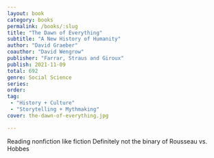 ```yaml
---
layout: book
category: books
permalink: /books/:slug
title: "The Dawn of Everything"
subtitle: "A New History of Humanity"
author: "David Graeber"
coauthor: "David Wengrow"
publisher: "Farrar, Straus and Giroux"
publish: 2021-11-09
total: 692
genre: Social Science
series:
order:
tag:
 - "History + Culture"
 - "Storytelling + Mythmaking"
cover: the-dawn-of-everything.jpg

---
```


Reading nonfiction like fiction
Definitely not the binary of Rousseau vs. Hobbes
